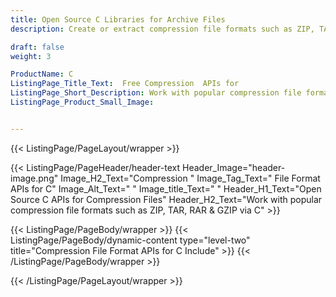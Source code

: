 ```yaml
---
title: Open Source C Libraries for Archive Files
description: Create or extract compression file formats such as ZIP, TAR, GZIP and many others in native C applications.

draft: false
weight: 3

ProductName: C
ListingPage_Title_Text:  Free Compression  APIs for
ListingPage_Short_Description: Work with popular compression file formats using open source C libraries.
ListingPage_Product_Small_Image: 


---
```


{{< ListingPage/PageLayout/wrapper >}}

{{< ListingPage/PageHeader/header-text
Header_Image="header-image.png"
Image_H2_Text="Compression "
Image_Tag_Text=" File Format APIs for C"
Image_Alt_Text=" "
Image_title_Text=" "
Header_H1_Text="Open Source C APIs for Compression Files"
Header_H2_Text="Work with popular compression file formats such as ZIP, TAR, RAR & GZIP via C" >}}

{{< ListingPage/PageBody/wrapper >}}
{{< ListingPage/PageBody/dynamic-content type="level-two" title="Compression File Format APIs for C Include" >}}
{{< /ListingPage/PageBody/wrapper >}}

{{< /ListingPage/PageLayout/wrapper >}}